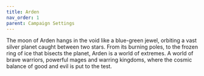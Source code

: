 ```yaml
---
title: Arden
nav_order: 1
parent: Campaign Settings
---
```


The moon of Arden hangs in the void like a blue-green jewel, orbiting a vast silver planet caught between two stars. From its burning poles, to the frozen ring of ice that bisects the planet, Arden is a world of extremes. A world of brave warriors, powerful mages and warring kingdoms, where the cosmic balance of good and evil is put to the test.
